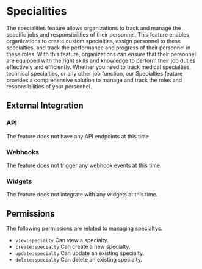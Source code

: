 # Specialities

The specialities feature allows organizations to track and manage the specific jobs and responsibilities of their personnel. This feature
enables organizations to create custom specialties, assign personnel to these specialties, and track the performance and progress of their
personnel in these roles. With this feature, organizations can ensure that their personnel are equipped with the right skills and knowledge
to perform their job duties effectively and efficiently. Whether you need to track medical specialties, technical specialties, or any other
job function, our Specialties feature provides a comprehensive solution to manage and track the roles and responsibilities of your
personnel.

## External Integration

### API

The feature does not have any API endpoints at this time.

### Webhooks

The feature does not trigger any webhook events at this time.

### Widgets

The feature does not integrate with any widgets at this time.

## Permissions

The following permissions are related to managing specialtys.

- `view:specialty` Can view a specialty.
- `create:specialty` Can create a new specialty.
- `update:specialty` Can update an existing specialty.
- `delete:specialty` Can delete an existing specialty.
